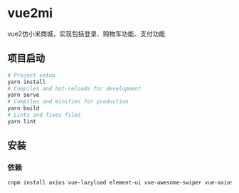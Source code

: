 # vue2mi

vue2仿小米商城，实现包括登录、购物车功能、支付功能

## 项目启动

```bash
# Project setup
yarn install
# Compiles and hot-reloads for development
yarn serve
# Compiles and minifies for production
yarn build
# Lints and fixes files
yarn lint
```

## 安装

### 依赖

```bash
cnpm install axios vue-lazyload element-ui vue-awesome-swiper vue-axios vue-cookie --save-dev
```

